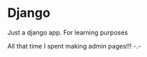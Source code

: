 # Django
Just a django app.  For learning purposes

All that time I spent making admin pages!!!    -.-
